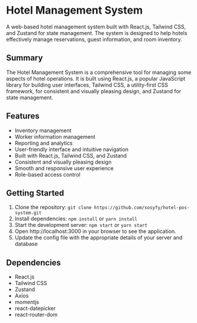 # Hotel Management System

A web-based hotel management system built with React.js, Tailwind CSS, and Zustand for state management. The system is designed to help hotels effectively manage reservations, guest information, and room inventory. 

## Summary

The Hotel Management System is a comprehensive tool for managing some aspects of hotel operations. It is built using React.js, a popular JavaScript library for building user interfaces, Tailwind CSS, a utility-first CSS framework, for consistent and visually pleasing design, and Zustand for state management. 

## Features


- Inventory management
- Worker information management
- Reporting and analytics 
- User-friendly interface and intuitive navigation
- Built with React.js, Tailwind CSS, and Zustand 
- Consistent and visually pleasing design
- Smooth and responsive user experience
- Role-based access control

## Getting Started

1. Clone the repository: `git clone https://github.com/sosyfy/hotel-pos-system.git`
2. Install dependencies: `npm install` or `yarn install`
3. Start the development server: `npm start` or `yarn start`
4. Open http://localhost:3000 in your browser to see the application.
5. Update the config file with the appropriate details of your server and database

## Dependencies

- React.js
- Tailwind CSS
- Zustand 
- Axios
- momentjs
- react-datepicker
- react-router-dom
